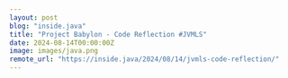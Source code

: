 ```yaml
---
layout: post
blog: "inside.java"
title: "Project Babylon - Code Reflection #JVMLS"
date: 2024-08-14T00:00:00Z
image: images/java.png
remote_url: "https://inside.java/2024/08/14/jvmls-code-reflection/"
---
```

